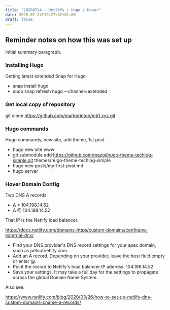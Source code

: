 ```yaml
---
title: "20200724 - Netlify / Hugo / Hover"
date: 2020-07-24T19:27:32+01:00
draft: false
---
```


## Reminder notes on how this was set up

Initial summary paragraph.

### Installing Hugo
Getting latest extended Snap for Hugo
*   snap install hugo
*   sudo snap refresh hugo --channel=extended

### Get local copy of repository
git clone https://github.com/markbrinton/mb1.xyz.git

### Hugo commands
Hugo commands, new site, add theme, 1st post.
*   hugo new site www
*   git submodule add https://github.com/mazgi/hugo-theme-techlog-simple.git themes/hugo-theme-techlog-simple
*   hugo new posts/my-first-post.md
*   hugo server

### Hover Domain Config

Two DNS A records
* A  *  104.198.14.52
* A  @  104.198.14.52

That IP is the Netlify load balancer.

https://docs.netlify.com/domains-https/custom-domains/configure-external-dns/


* Find your DNS provider's DNS record settings for your apex domain, such as petsofnetlify.com.
* Add an A record. Depending on your provider, leave the host field empty or enter @.
* Point the record to Netlify's load balancer IP address: 104.198.14.52.
* Save your settings. It may take a full day for the settings to propagate across the global Domain Name System.


Also see:

https://www.netlify.com/blog/2020/03/26/how-to-set-up-netlify-dns-custom-domains-cname-a-records/

